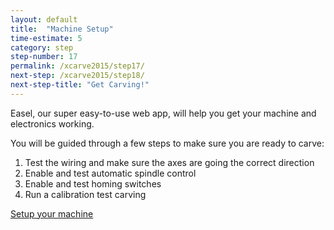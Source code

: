 ```yaml
---
layout: default
title:  "Machine Setup"
time-estimate: 5
category: step
step-number: 17
permalink: /xcarve2015/step17/
next-step: /xcarve2015/step18/
next-step-title: "Get Carving!"
---
```


Easel, our super easy-to-use web app, will help you get your machine and electronics working.

You will be guided through a few steps to make sure you are ready to carve:

1. Test the wiring and make sure the axes are going the correct direction
2. Enable and test automatic spindle control
3. Enable and test homing switches
4. Run a calibration test carving

<a href="http://app.easel.com/setup" target="_blank" class="btn btn-invent btn-animate-arrow">Setup your machine</a>
